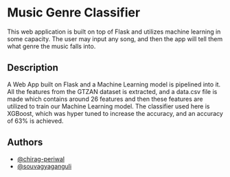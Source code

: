 # Music Genre Classifier
This web application is built on top of Flask and utilizes machine learning in some capacity. The user may input any song, and then the app will tell them what genre the music falls into.

## Description

A Web App built on Flask and 
a Machine Learning model is pipelined into it. All the features from the GTZAN 
dataset is extracted, and a data.csv file is made which contains around 26 features and then 
these features are utilized to train our Machine Learning model. The classifier used here is XGBoost, which was hyper tuned to increase the accuracy, and an accuracy of 63% is achieved. 

## Authors

- [@chirag-periwal](https://github.com/chirag-periwal)
- [@souvagyaganguli](https://github.com/souvagyaganguli)
